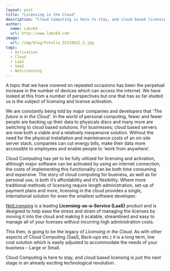 ```yaml
---
layout: post
title: "Licensing in the Cloud"
description: "Cloud Computing is here to stay, and cloud based licensing is just the next stage in an already exciting technological revolution"
author:
  name: Labs64
  url: http://www.labs64.com
image:
  url: /img/blog/Fotolia_55239022_S.jpg
tags:
  - Activation
  - Cloud
  - LaaS
  - SaaS
  - NetLicensing
---
```


A topic that we have covered on repeated occasions has been the perpetual increase in the number of devices which can access the internet. We have looked at this from a number of perspectives but one that has so far eluded us is the subject of licensing and license activation.

We are constantly being told by major companies and developers that _‘The future is in the Cloud’_. In the world of personal computing, fewer and fewer people are backing up their data to physicals discs and many more are switching to cloud based solutions. For businesses; cloud based servers are now both a viable and a relatively inexpensive solution. Without the need for the physical installation and maintenance costs of an on-site server stack, companies can cut energy bills, make their data more accessible to employees and enable people to ‘work from anywhere’.

Cloud Computing has yet to be fully utilized for licensing and activation, although major software can be activated by using an internet connection, the costs of implementing this functionality can be both time consuming and expensive. The story of cloud computing for business, as well as for personal use, is both it’s affordability and it’s flexibility. Where more traditional methods of licensing require length administration, set-up of payment plans and more, licensing in the cloud provides a single, international solution for even the smallest software developer.

[NetLicensing](http://netlicensing.io "Labs64 NetLicensing") is a leading **Licensing-as-a-Service (LaaS)** product and is designed to help ease the stress and strain of managing the licenses by moving it into the cloud and making it scalable, streamlined and easy to manage all of your licenses without incurring high administration costs.

This then, is going to be the legacy of _Licensing in the Cloud_. As with other aspects of Cloud Computing (SaaS, Back-ups etc.) it is a long term, low cost solution which is easily adjusted to accommodate the needs of your business &#8211; Large or Small.

Cloud Computing is here to stay, and cloud based licensing is just the next stage in an already exciting technological revolution.
